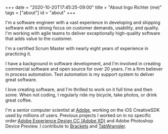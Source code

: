 +++
date = "2020-10-20T17:45:25-09:00"
title = "About Ingo Richter (me)"
tags = ["about"]
id = "about"
+++

I'm a software engineer with a vast experience in developing and shipping software with a strong focus on customer demands, usability, and quality. I'm working with agile teams to deliver exceptionally high-quality software that adds value to the customer.

I'm a certified Scrum Master with nearly eight years of experience in practicing it.

I have a background in software development, and I'm involved in creating commercial software and open source for over 20 years.
I'm a firm believer in process automation. Test automation is my support system to deliver great software.

I love creating software, and I'm thrilled to work on it full time and then some. When not coding, I regularly ride my bicycle, take photos, or drink great coffee.

I'm a senior computer scientist at [Adobe](https://www.adobe.com), working on the iOS CreativeSDK used by millions of users. Previous projects I worked on in no specific order:[Adobe Experience Design CC (Adobe XD)](https://www.adobe.com/products/experience-design.html>) and Adobe Photoshop Device Preview. I contribute to [Brackets](https://brackets.io") and [TabWrangler](https://github.com/tabwrangler/tabwrangler).
